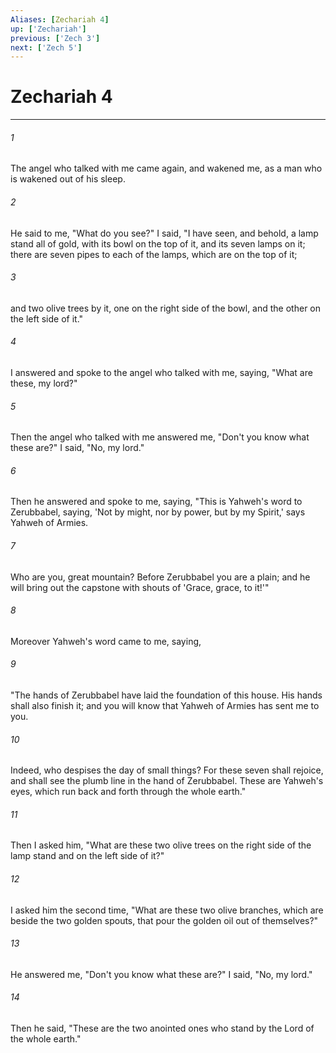 ```yaml
---
Aliases: [Zechariah 4]
up: ['Zechariah']
previous: ['Zech 3']
next: ['Zech 5']
---
```

# Zechariah 4
***





###### 1 

The angel who talked with me came again, and wakened me, as a man who is wakened out of his sleep. 



###### 2 

He said to me, "What do you see?" I said, "I have seen, and behold, a lamp stand all of gold, with its bowl on the top of it, and its seven lamps on it; there are seven pipes to each of the lamps, which are on the top of it; 



###### 3 

and two olive trees by it, one on the right side of the bowl, and the other on the left side of it." 



###### 4 

I answered and spoke to the angel who talked with me, saying, "What are these, my lord?" 



###### 5 

Then the angel who talked with me answered me, "Don't you know what these are?" I said, "No, my lord." 



###### 6 

Then he answered and spoke to me, saying, "This is Yahweh's word to Zerubbabel, saying, 'Not by might, nor by power, but by my Spirit,' says Yahweh of Armies. 



###### 7 

Who are you, great mountain? Before Zerubbabel you are a plain; and he will bring out the capstone with shouts of 'Grace, grace, to it!'" 



###### 8 

Moreover Yahweh's word came to me, saying, 



###### 9 

"The hands of Zerubbabel have laid the foundation of this house. His hands shall also finish it; and you will know that Yahweh of Armies has sent me to you. 



###### 10 

Indeed, who despises the day of small things? For these seven shall rejoice, and shall see the plumb line in the hand of Zerubbabel. These are Yahweh's eyes, which run back and forth through the whole earth." 



###### 11 

Then I asked him, "What are these two olive trees on the right side of the lamp stand and on the left side of it?" 



###### 12 

I asked him the second time, "What are these two olive branches, which are beside the two golden spouts, that pour the golden oil out of themselves?" 



###### 13 

He answered me, "Don't you know what these are?" I said, "No, my lord." 



###### 14 

Then he said, "These are the two anointed ones who stand by the Lord of the whole earth."
